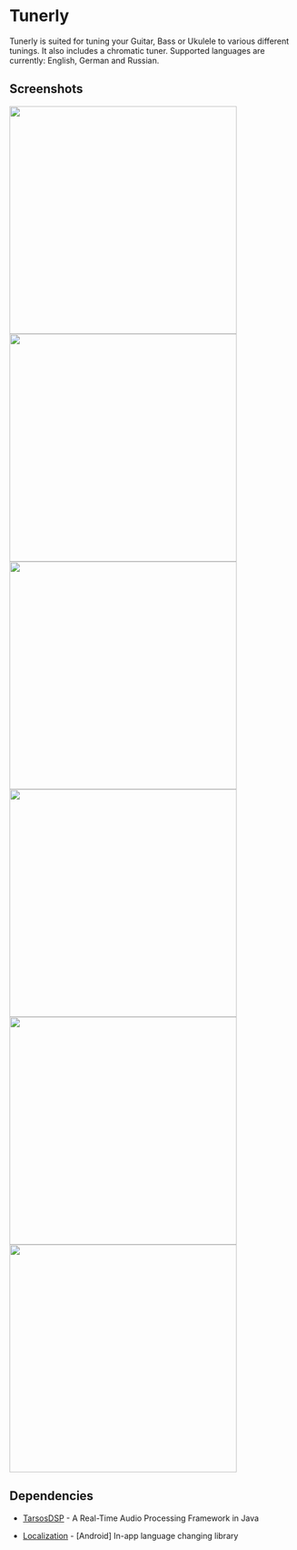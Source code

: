 # Tunerly

Tunerly is suited for tuning your Guitar, Bass or Ukulele to various different tunings. It also includes a chromatic tuner. 
Supported languages are currently: English, German and Russian.

## Screenshots

<img src="Screenshots/light_start.png" width="400"> <img src="Screenshots/light_oot.png" width="400"> <img src="Screenshots/dark_it.png" width="400"> <img src="Screenshots/dark_start.png" width="400"> <img src="Screenshots/dark_oot.png" width="400"> <img src="Screenshots/dark_about.png" width="400">

## Dependencies

  * [TarsosDSP](https://github.com/JorenSix/TarsosDSP) - A Real-Time Audio Processing Framework in Java

  * [Localization](https://github.com/akexorcist/Localization) - [Android] In-app language changing library
